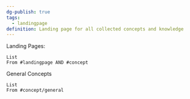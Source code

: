 ```yaml
---
dg-publish: true
tags:
  - landingpage
definition: Landing page for all collected concepts and knowledge
---
```


Landing Pages:
```dataview
List
From #landingpage AND #concept 
```

General Concepts
```dataview
List 
From #concept/general 
```
